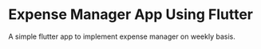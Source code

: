 # Expense Manager App Using Flutter

A simple flutter app to implement expense manager on weekly basis.